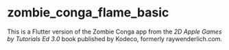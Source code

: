 # zombie_conga_flame_basic

This is a Flutter version of the Zombie Conga app from the _2D Apple Games by Tutorials Ed 3.0_ book published by Kodeco, formerly raywenderlich.com.
